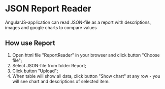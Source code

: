 # JSON Report Reader
AngularJS-application can read JSON-file as a report with descriptions, images and google charts to compare values

## How use Report
1. Open html file "ReportReader" in your browser and click button "Choose file";
2. Select JSON-file from folder Report;
3. Click button "Upload";
4. When table will show all data, click button "Show chart" at any row - you will see chart and descriptions of selected item.
